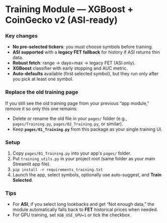 # Training Module — XGBoost + CoinGecko v2 (ASI-ready)

### Key changes
- **No pre-selected tickers**: you must choose symbols before training.
- **ASI supported** with a **legacy FET fallback** for history if ASI returns thin data.
- **Robust fetch**: range → days=max → legacy FET (ASI only).
- **XGBoost** classifier with early stopping and AUC metric.
- **Auto-defaults** available (first selected symbol), but they run only after you pick at least one symbol.

### Replace the old training page
If you still see the old training page from your previous “app module,” remove it so only this one remains:
- Delete or rename the old file in your `pages/` folder (e.g., `pages/Training.py`, `pages/02_Training.py`, or similar).
- Keep **`pages/01_Training.py`** from this package as your single training UI.

### Setup
1) Copy `pages/01_Training.py` into your app's `pages/` folder.
2) Put `training_utils.py` in your project root (same folder as your main Streamlit app file).
3) `pip install -r requirements_training.txt`
4) Launch the app, select symbols, optionally use auto-suggest, and **Train Selected**.

### Tips
- For **ASI**, if you select long lookbacks and get “Not enough data,” the module automatically falls back to **FET** historical prices when needed.
- For GPU training, set `XGB_USE_GPU=1` or tick the checkbox.